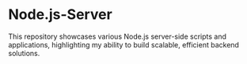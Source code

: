# Node.js-Server
This repository showcases various Node.js server-side scripts and applications, highlighting my ability to build scalable, efficient backend solutions.  
